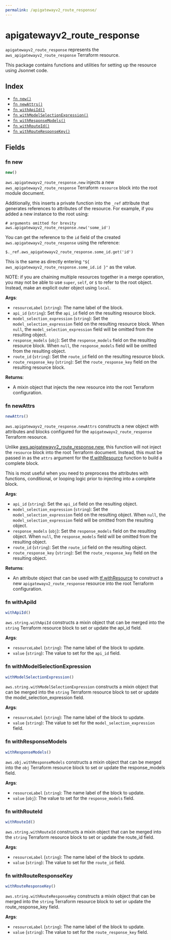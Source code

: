 ```yaml
---
permalink: /apigatewayv2_route_response/
---
```


# apigatewayv2_route_response

`apigatewayv2_route_response` represents the `aws_apigatewayv2_route_response` Terraform resource.



This package contains functions and utilities for setting up the resource using Jsonnet code.


## Index

* [`fn new()`](#fn-new)
* [`fn newAttrs()`](#fn-newattrs)
* [`fn withApiId()`](#fn-withapiid)
* [`fn withModelSelectionExpression()`](#fn-withmodelselectionexpression)
* [`fn withResponseModels()`](#fn-withresponsemodels)
* [`fn withRouteId()`](#fn-withrouteid)
* [`fn withRouteResponseKey()`](#fn-withrouteresponsekey)

## Fields

### fn new

```ts
new()
```


`aws.apigatewayv2_route_response.new` injects a new `aws_apigatewayv2_route_response` Terraform `resource`
block into the root module document.

Additionally, this inserts a private function into the `_ref` attribute that generates references to attributes of the
resource. For example, if you added a new instance to the root using:

    # arguments omitted for brevity
    aws.apigatewayv2_route_response.new('some_id')

You can get the reference to the `id` field of the created `aws.apigatewayv2_route_response` using the reference:

    $._ref.aws_apigatewayv2_route_response.some_id.get('id')

This is the same as directly entering `"${ aws_apigatewayv2_route_response.some_id.id }"` as the value.

NOTE: if you are chaining multiple resources together in a merge operation, you may not be able to use `super`, `self`,
or `$` to refer to the root object. Instead, make an explicit outer object using `local`.

**Args**:
  - `resourceLabel` (`string`): The name label of the block.
  - `api_id` (`string`): Set the `api_id` field on the resulting resource block.
  - `model_selection_expression` (`string`): Set the `model_selection_expression` field on the resulting resource block. When `null`, the `model_selection_expression` field will be omitted from the resulting object.
  - `response_models` (`obj`): Set the `response_models` field on the resulting resource block. When `null`, the `response_models` field will be omitted from the resulting object.
  - `route_id` (`string`): Set the `route_id` field on the resulting resource block.
  - `route_response_key` (`string`): Set the `route_response_key` field on the resulting resource block.

**Returns**:
- A mixin object that injects the new resource into the root Terraform configuration.


### fn newAttrs

```ts
newAttrs()
```


`aws.apigatewayv2_route_response.newAttrs` constructs a new object with attributes and blocks configured for the `apigatewayv2_route_response`
Terraform resource.

Unlike [aws.apigatewayv2_route_response.new](#fn-new), this function will not inject the `resource`
block into the root Terraform document. Instead, this must be passed in as the `attrs` argument for the
[tf.withResource](https://github.com/tf-libsonnet/core/tree/main/docs#fn-withresource) function to build a complete block.

This is most useful when you need to preprocess the attributes with functions, conditional, or looping logic prior to
injecting into a complete block.

**Args**:
  - `api_id` (`string`): Set the `api_id` field on the resulting object.
  - `model_selection_expression` (`string`): Set the `model_selection_expression` field on the resulting object. When `null`, the `model_selection_expression` field will be omitted from the resulting object.
  - `response_models` (`obj`): Set the `response_models` field on the resulting object. When `null`, the `response_models` field will be omitted from the resulting object.
  - `route_id` (`string`): Set the `route_id` field on the resulting object.
  - `route_response_key` (`string`): Set the `route_response_key` field on the resulting object.

**Returns**:
  - An attribute object that can be used with [tf.withResource](https://github.com/tf-libsonnet/core/tree/main/docs#fn-withresource) to construct a new `apigatewayv2_route_response` resource into the root Terraform configuration.


### fn withApiId

```ts
withApiId()
```

`aws.string.withApiId` constructs a mixin object that can be merged into the `string`
Terraform resource block to set or update the api_id field.



**Args**:
  - `resourceLabel` (`string`): The name label of the block to update.
  - `value` (`string`): The value to set for the `api_id` field.


### fn withModelSelectionExpression

```ts
withModelSelectionExpression()
```

`aws.string.withModelSelectionExpression` constructs a mixin object that can be merged into the `string`
Terraform resource block to set or update the model_selection_expression field.



**Args**:
  - `resourceLabel` (`string`): The name label of the block to update.
  - `value` (`string`): The value to set for the `model_selection_expression` field.


### fn withResponseModels

```ts
withResponseModels()
```

`aws.obj.withResponseModels` constructs a mixin object that can be merged into the `obj`
Terraform resource block to set or update the response_models field.



**Args**:
  - `resourceLabel` (`string`): The name label of the block to update.
  - `value` (`obj`): The value to set for the `response_models` field.


### fn withRouteId

```ts
withRouteId()
```

`aws.string.withRouteId` constructs a mixin object that can be merged into the `string`
Terraform resource block to set or update the route_id field.



**Args**:
  - `resourceLabel` (`string`): The name label of the block to update.
  - `value` (`string`): The value to set for the `route_id` field.


### fn withRouteResponseKey

```ts
withRouteResponseKey()
```

`aws.string.withRouteResponseKey` constructs a mixin object that can be merged into the `string`
Terraform resource block to set or update the route_response_key field.



**Args**:
  - `resourceLabel` (`string`): The name label of the block to update.
  - `value` (`string`): The value to set for the `route_response_key` field.

